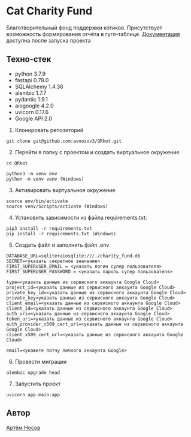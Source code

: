 # Cat Charity Fund

Благотворительный фонд поддержки котиков. Присутствует возможность формирования отчёта в гугл-таблице.
[Документация](127.0.0.1:8000/docs) доступна после запуска проекта

## Техно-стек
* python 3.7.9
* fastapi 0.78.0
* SQLAlchemy 1.4.36
* alembic 1.7.7
* pydantic 1.9.1
* aiogoogle 4.2.0
* uvicorn 0.17.6
* Google API 2.0

1. Клонировать репозиторий
```
git clone git@github.com:avnosov3/QRkot.git
```
2. Перейти в папку с проектом и создать виртуальное окружение
```
cd QRkot
```
```
python3 -m venv env
python -m venv venv (Windows)
```
3. Активировать виртуальное окружение
```
source env/bin/activate
source venv/Scripts/activate (Windows)
```
4. Установить зависимости из файла requirements.txt:
```
pip3 install -r requirements.txt
pip install -r requirements.txt (Windows)
```
5. Создать файл и заполнить файл .env
```
DATABASE_URL=sqlite+aiosqlite:///./charity_fund.db
SECRET=<указать секретное значение>
FIRST_SUPERUSER_EMAIL = <указать логин супер пользователя>
FIRST_SUPERUSER_PASSWORD = <указать пароль супер пользователя>

type=<указать данные из сервисного аккаунта Google Cloud>
project_id=<указать данные из сервисного аккаунта Google Cloud>
private_key_id=<указать данные из сервисного аккаунта Google Cloud>
private_key<указать данные из сервисного аккаунта Google Cloud>
client_email=<указать данные из сервисного аккаунта Google Cloud>
client_id=<указать данные из сервисного аккаунта Google Cloud>
auth_uri=<указать данные из сервисного аккаунта Google Cloud>
token_uri=<указать данные из сервисного аккаунта Google Cloud>
auth_provider_x509_cert_url=<указать данные из сервисного аккаунта Google Cloud>
client_x509_cert_url=<указать данные из сервисного аккаунта Google Cloud>

email=<укажите потчу личного аккаунта Google>
```
6. Провести миграции
```
alembic upgrade head
```
7. Запустить проект
```
uvicorn app.main:app
```

## Автор
[Артём Носов](https://github.com/avnosov3)

